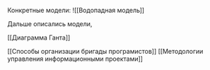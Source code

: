 Конкретные модели:
![[Водопадная модель]]

Дальше описались модели,

[[Диаграмма Ганта]]

[[Способы организации бригады програмистов]]
[[Методологии управления информационными проектами]]